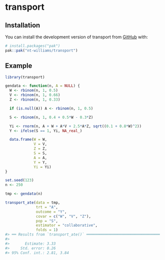 
<!-- README.md is generated from README.Rmd. Please edit that file -->

# transport

<!-- badges: start -->
<!-- badges: end -->

## Installation

You can install the development version of transport from
[GitHub](https://github.com/) with:

``` r
# install.packages("pak")
pak::pak("nt-williams/transport")
```

## Example

``` r
library(transport)

gendata <- function(n, A = NULL) {
  W <- rbinom(n, 1, 0.5)
  V <- rbinom(n, 1, 0.66)
  Z <- rbinom(n, 1, 0.33)

  if (is.null(A)) A <- rbinom(n, 1, 0.5)

  S <- rbinom(n, 1, 0.4 + 0.5*W - 0.3*Z)

  Yi <- rnorm(n, A + W + A*V + 2.5*A*Z, sqrt((0.1 + 0.8*W)^2))
  Y <- ifelse(S == 1, Yi, NA_real_)

  data.frame(W = W,
             V = V,
             Z = Z,
             S = S,
             A = A,
             Y = Y,
             Yi = Yi)
}

set.seed(123)
n <- 250

tmp <- gendata(n)

transport_ate(data = tmp,
              trt = "A",
              outcome = "Y",
              covar = c("W", "V", "Z"),
              pop = "S",
              estimator = "collaborative",
              folds = 1)
#> ══ Results from `transport_ate()` ═══════════════════════════════════════════════════════════════
#> 
#>       Estimate: 3.33
#>     Std. error: 0.26
#> 95% Conf. int.: 2.81, 3.84
```
